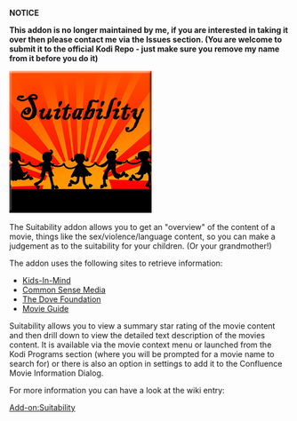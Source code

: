 __NOTICE__

__This addon is no longer maintained by me, if you are interested in taking it over then please contact me via the Issues section. (You are welcome to submit it to the official Kodi Repo - just make sure you remove my name from it before you do it)__


![Suitability](icon.png)

The Suitability addon allows you to get an "overview" of the content of a movie, things like the sex/violence/language content, so you can make a judgement as to the suitability for your children. (Or your grandmother!)

The addon uses the following sites to retrieve information:
* [Kids-In-Mind](http://www.kids-in-mind.com/)
* [Common Sense Media](http://www.commonsensemedia.org/)
* [The Dove Foundation](http://www.dove.org/)
* [Movie Guide](http://www.movieguide.org/)

Suitability allows you to view a summary star rating of the movie content and then drill down to view the detailed text description of the movies content. It is available via the movie context menu or launched from the Kodi Programs section (where you will be prompted for a movie name to search for) or there is also an option in settings to add it to the Confluence Movie Information Dialog.

For more information you can have a look at the wiki entry:

[Add-on:Suitability](https://github.com/robwebset/script.suitability/wiki)
